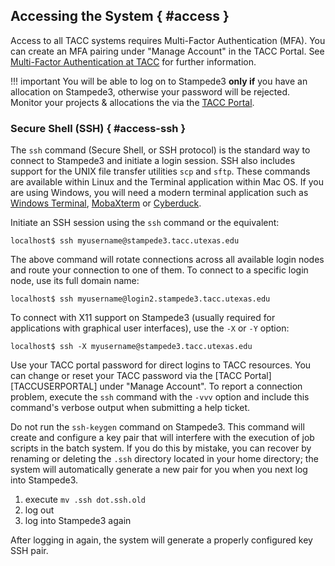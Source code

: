 ## Accessing the System { #access }

Access to all TACC systems requires Multi-Factor Authentication (MFA). You can create an MFA pairing under "Manage Account" in the TACC Portal.  See [Multi-Factor Authentication at TACC](../../basics/mfa) for further information.

!!! important
	You will be able to log on to Stampede3 **only if** you have an allocation on Stampede3, otherwise your password will be rejected.  
	Monitor your projects &amp; allocations the via the [TACC Portal](https://tacc.utexas.edu/portal/projects).

### Secure Shell (SSH) { #access-ssh }

The `ssh` command (Secure Shell, or SSH protocol) is the standard way to connect to Stampede3 and initiate a login session. SSH also includes support for the UNIX file transfer utilities `scp` and `sftp`.  These commands are available within Linux and the Terminal application within Mac OS. If you are using Windows, you will need a modern terminal application such as [Windows Terminal](https://apps.microsoft.com/detail/9N0DX20HK701?hl=en-US&gl=US), [MobaXterm](https://mobaxterm.mobatek.net/) or [Cyberduck](https://cyberduck.io/download/).  

Initiate an SSH session using the `ssh` command or the equivalent: 

	localhost$ ssh myusername@stampede3.tacc.utexas.edu

The above command will rotate connections across all available login nodes and route your connection to one of them. To connect to a specific login node, use its full domain name:

	localhost$ ssh myusername@login2.stampede3.tacc.utexas.edu

To connect with X11 support on Stampede3 (usually required for applications with graphical user interfaces), use the `-X` or `-Y` option:

	localhost$ ssh -X myusername@stampede3.tacc.utexas.edu

Use your TACC portal password for direct logins to TACC resources. You can change or reset your TACC password via the [TACC Portal][TACCUSERPORTAL] under "Manage Account".  To report a connection problem, execute the `ssh` command with the `-vvv` option and include this command's verbose output when submitting a help ticket.

Do not run the `ssh-keygen` command on Stampede3. This command will create and configure a key pair that will interfere with the execution of job scripts in the batch system.  If you do this by mistake, you can recover by renaming or deleting the `.ssh` directory located in your home directory; the system will automatically generate a new pair for you when you next log into Stampede3.

1. execute `mv .ssh dot.ssh.old`
1. log out
1. log into Stampede3 again

After logging in again, the system will generate a properly configured key SSH pair.

